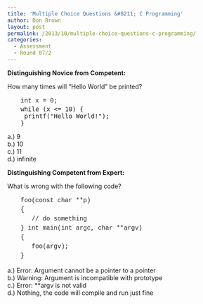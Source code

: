 ```yaml
---
title: 'Multiple Choice Questions &#8211; C Programming'
author: Don Brown
layout: post
permalink: /2013/10/multiple-choice-questions-c-programming/
categories:
  - Assessment
  - Round 07/2
---
```

**Distinguishing Novice from Competent:**

How many times will &#8220;Hello World&#8221; be printed?

<pre style="padding-left: 30px;"><span style="color: #222222; font-family: 'Courier 10 Pitch', Courier, monospace; line-height: 21px;">int x = 0;</span>
while (x &lt;= 10) {
 printf("Hello World!");
}</pre>

a.) 9  
b.) 10  
c.) 11  
d.) infinite

**Distinguishing Competent from Expert:**

What is wrong with the following code?

<pre style="padding-left: 30px;"><span style="color: #222222; font-family: 'Courier 10 Pitch', Courier, monospace; line-height: 21px;">foo(const char **p)
{
   // do something
} int main(int argc, char **argv)
{ 
   foo(argv); 
}</span></pre>

a.) Error: Argument cannot be a pointer to a pointer  
b.) Warning: Argument is incompatible with prototype  
c.) Error: **argv is not valid  
d.) Nothing, the code will compile and run just fine